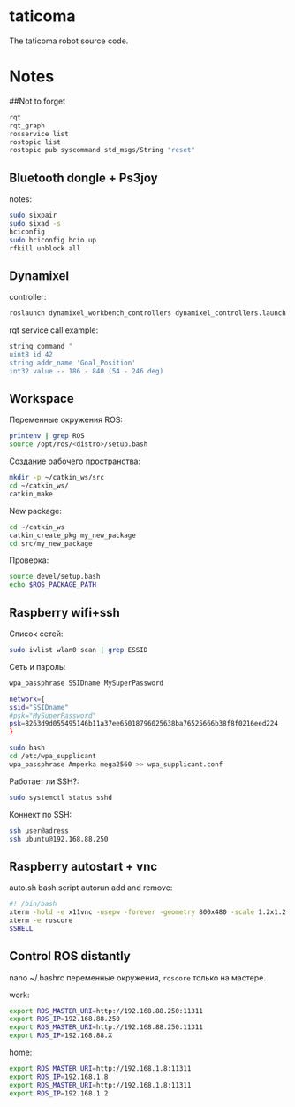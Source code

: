 # taticoma
The taticoma robot source code.

# Notes

##Not to forget

```bash
rqt
rqt_graph
rosservice list
rostopic list
rostopic pub syscommand std_msgs/String "reset"
```
## Bluetooth dongle + Ps3joy

notes:
```bash
sudo sixpair
sudo sixad -s
hciconfig
sudo hciconfig hcio up
rfkill unblock all
```
## Dynamixel

controller:
```bash
roslaunch dynamixel_workbench_controllers dynamixel_controllers.launch 
```
rqt service call example:
```bash
string command " 
uint8 id 42
string addr_name 'Goal_Position'
int32 value -- 186 - 840 (54 - 246 deg)
```

## Workspace

Переменные окружения ROS:
```bash
printenv | grep ROS
source /opt/ros/<distro>/setup.bash
```

Создание рабочего пространства:
```bash
mkdir -p ~/catkin_ws/src
cd ~/catkin_ws/
catkin_make
```
New package:
```bash
cd ~/catkin_ws
catkin_create_pkg my_new_package
cd src/my_new_package
```

Проверка:
```bash
source devel/setup.bash
echo $ROS_PACKAGE_PATH
```

## Raspberry wifi+ssh
Список сетей:
```bash
sudo iwlist wlan0 scan | grep ESSID
```
Сеть и пароль:
```bash
wpa_passphrase SSIDname MySuperPassword

network={
ssid="SSIDname"
#psk="MySuperPassword"
psk=8263d9d055495146b11a37ee65018796025638ba76525666b38f8f0216eed224
}

sudo bash
cd /etc/wpa_supplicant
wpa_passphrase Amperka mega2560 >> wpa_supplicant.conf
```
Работает ли SSH?:
```bash
sudo systemctl status sshd
```
Коннект по SSH:
```bash
ssh user@adress
ssh ubuntu@192.168.88.250
```

## Raspberry autostart + vnc

auto.sh bash script autorun add and remove:
```bash
#! /bin/bash
xterm -hold -e x11vnc -usepw -forever -geometry 800x480 -scale 1.2x1.2
xterm -e roscore
$SHELL
```
## Control ROS distantly

nano ~/.bashrc переменные окружения, `roscore` только на мастере.

work:
```bash
export ROS_MASTER_URI=http://192.168.88.250:11311
export ROS_IP=192.168.88.250
export ROS_MASTER_URI=http://192.168.88.250:11311
export ROS_IP=192.168.88.X
```
home:
```bash
export ROS_MASTER_URI=http://192.168.1.8:11311
export ROS_IP=192.168.1.8
export ROS_MASTER_URI=http://192.168.1.8:11311
export ROS_IP=192.168.1.2
```
